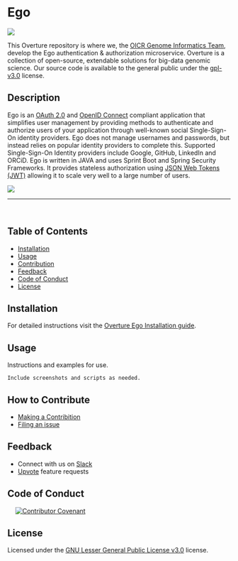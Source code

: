 <!--Modeled from: "https://github.com/microsoft/vscode"-->
<!--Modeled from: "https://coding-boot-camp.github.io/full-stack/githubprofessional-readme-guide"-->


# Ego

[<img src="https://img.shields.io/badge/chat-on%20slack-blue">](http://slack.overture.bio)

This Overture repository is where we, the [OICR Genome Informatics Team](https://softeng.oicr.on.ca/team/), develop the Ego authentication & authorization microservice. Overture is a collection of open-source, extendable solutions for big-data genomic science. <!--Optional: Not only do we work on code issues here, we also publish our ... roadmap ... plans.--> Our source code is available to the general public under the [gpl-v3.0](LICENSE.txt) license.

<!--![](https://www.overture.bio/static/124ca0fede460933c64fe4e50465b235/a6d66/system-diagram.png)-->

## Description

<!--Provide a short description explaining the what, why, and how of your project. Use the following questions as a guide:-->

Ego is an [OAuth 2.0](https://oauth.net/2/) and [OpenID Connect](https://auth0.com/docs/authenticate/protocols/openid-connect-protocol) compliant application that simplifies user management by providing methods to authenticate and authorize users of your application through well-known social Single-Sign-On identity providers. Ego does not manage usernames and passwords, but instead relies on popular identity providers to complete this. Supported Single-Sign-On Identity providers include Google, GitHub, LinkedIn and ORCiD. Ego is written in JAVA and uses Sprint Boot and Spring Security Frameworks. It provides stateless authorization using [JSON Web Tokens (JWT)](https://jwt.io/) allowing it to scale very well to a large number of users. 

![](https://www.overture.bio/static/screenshot-21fc2cfc0ac1c3fd9bd7e62196477554.png)

<!--What the motivation to create ego?-->

<!--Why did you build this project?-->

<!--What problem does it solve?-->

<!--How does it solve this problem-->


---
<br />


## Table of Contents

- [Installation](#installation)
- [Usage](#usage)
- [Contribution](#how-to-contribute)
- [Feedback](#feedback)
- [Code of Conduct](#code-of-conduct)
- [License](#license)

## Installation 

For detailed instructions visit the [Overture Ego Installation guide](https://www.overture.bio/documentation/ego/installation/installation/).

## Usage

Instructions and examples for use. 

```
Include screenshots and scripts as needed.
```

<!-- Optional

## Credits

List collaborators, if any, with links to their GitHub profiles.

If we used any third-party assets that require attribution, list the creators with links to their primary web presence in this section.

-->

## How to Contribute

* [Making a Contribition ](CONTRIBUTING.md)
* [Filing an issue](https://github.com/overture-stack/ego/issues)


## Feedback

<!-- 
Do we have a stack overflow, do we want one?
* Ask a question on [Stack Overflow](https://stackoverflow.com/questions/)
-->

* Connect with us on [Slack](http://slack.overture.bio)
* [Upvote](https://github.com/overture-stack/ego/issues?q=is%3Aopen+is%3Aissue+label%3Anew-feature+sort%3Areactions-%2B1-desc) feature requests

<!-- 
Need to consult communications department on social media policy
* Follow [@insertsocials](https://twitter.com/) and let us know what you think!
-->

<!--
Wiki needs updating

See our [wiki](https://github.com/overture-stack/ego/wiki/Feedback) for a description of each of these channels and information on some other available community-driven channels.
-->

<!--
## Known Issues 

Insert any known bugs or issues currently being fixed (can minimize repetative feedback)
-->

## Code of Conduct

<!--This is a standard code of conduct however organizations usually link to one found on there website-->
&emsp; [![Contributor Covenant](https://img.shields.io/badge/Contributor%20Covenant-2.1-4baaaa.svg)](code_of_conduct.md)

## License

<!--
Is there OICR copyright?
Copyright (c) OICR. All rights reserved.
-->

Licensed under the [GNU Lesser General Public License v3.0](LICENSE.txt) license.

<!--Optional
## Tests 

Provide examples on how to run them here.
-->
